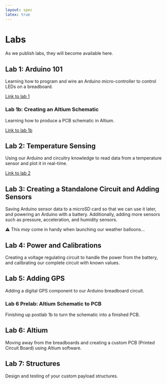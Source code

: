 ```yaml
---
layout: spec
latex: true
---
```


# Labs

As we publish labs, they will become available here.

## Lab 1: Arduino 101

Learning how to program and wire an Arduino micro-controller to control LEDs on a breadboard.

[Link to lab 1](/labs/lab-1)

### Lab 1b: Creating an Altium Schematic

Learning how to produce a PCB schematic in Altium.

[Link to lab 1b](/labs/lab-1b)

## Lab 2: Temperature Sensing

Using our Arduino and circuitry knowledge to read data from a temperature sensor and plot it in real-time.

[Link to lab 2](/labs/lab-2)

## Lab 3: Creating a Standalone Circuit and Adding Sensors

Saving Arduino sensor data to a microSD card so that we can use it later, and powering an Arduino with a battery. Additionally, adding more sensors such as pressure, acceleration, and humidity sensors.

:warning: This *may* come in handy when launching our weather balloons...

<!--
- [Link to lab 3 - START HERE](/labs/lab-3)
- [Link to lab 3 - Group A](/labs/lab-3GroupA)
- [Link to lab 3 - Group B](/labs/lab-3GroupB)
-->

## Lab 4: Power and Calibrations

Creating a voltage regulating circuit to handle the power from the battery, and calibrating our complete circuit with known values.

<!--
[Link to lab 4](/labs/lab-4)
-->

## Lab 5: Adding GPS

Adding a digital GPS component to our Arduino breadboard circuit.

<!--
[Link to lab 5](/labs/lab-5)
-->

### Lab 6 Prelab: Altium Schematic to PCB

Finishing up postlab 1b to turn the schematic into a finished PCB.

<!--
[Link to Lab 6 Prelab](/labs/lab-6-prelab)
-->

## Lab 6: Altium

Moving away from the breadboards and creating a custom PCB (Printed Circuit Board) using Altium software.

<!--
[Link to lab 6](/labs/lab-6)
-->

## Lab 7: Structures

Design and testing of your custom payload structures.

<!--
[Link to lab 7](/labs/lab-7)
-->